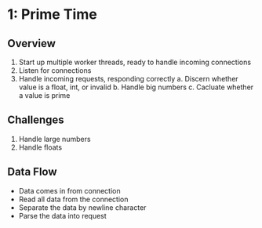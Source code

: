 # 1: Prime Time

## Overview
1. Start up multiple worker threads, ready to handle incoming connections
2. Listen for connections
3. Handle incoming requests, responding correctly
    a. Discern whether value is a float, int, or invalid
    b. Handle big numbers
    c. Cacluate whether a value is prime

## Challenges
1. Handle large numbers
2. Handle floats
 
## Data Flow
- Data comes in from connection 
- Read all data from the connection
- Separate the data by newline character
- Parse the data into request